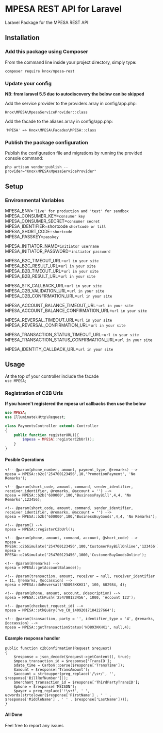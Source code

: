 # MPESA REST API for Laravel
Laravel Package for the MPESA REST API

## Installation

### Add this package using Composer

From the command line inside your project directory, simply type:

`composer require knox/mpesa-rest`

### Update your config

<b>NB: from laravel 5.5 due to autodiscovery the below can be skipped</b>

Add the service provider to the providers array in config/app.php:

`Knox\MPESA\MpesaServiceProvider::class`

Add the facade to the aliases array in config/app.php:

`'MPESA' => Knox\MPESA\Facades\MPESA::class` 

### Publish the package configuration

Publish the configuration file and migrations by running the provided console command:

`php artisan vendor:publish --provider="Knox\MPESA\MpesaServiceProvider"`

## Setup
 
### Environmental Variables
MPESA\_ENV=`'live' for production and 'test' for sandbox`<br/>
MPESA\_CONSUMER\_KEY=`consumer key`<br/>
MPESA\_CONSUMER\_SECRET=`consumer secret`<br/>
MPESA\_IDENTIFIER=shortcode `shortcode or till`<br/>
MPESA\_SHORT\_CODE=`shortcode`<br/>
MPESA\_PASSKEY=`passkey`<br/>

MPESA\_INITIATOR\_NAME=`initiator username`<br/>
MPESA\_INITIATOR\_PASSWORD=`initiator password`<br/>

MPESA\_B2C\_TIMEOUT\_URL=`url in your site`<br/>
MPESA\_B2C\_RESULT\_URL=`url in your site`<br/>
MPESA\_B2B\_TIMEOUT\_URL=`url in your site`<br/>
MPESA\_B2B\_RESULT\_URL=`url in your site`<br/>

MPESA\_STK\_CALLBACK\_URL=`url in your site`<br/>
MPESA\_C2B\_VALIDATION\_URL=`url in your site`<br/>
MPESA\_C2B\_CONFIRMATION\_URL=`url in your site`<br/>

MPESA\_ACCOUNT\_BALANCE\_TIMEOUT\_URL=`url in your site`<br/>
MPESA\_ACCOUNT\_BALANCE\_CONFIRMATION\_URL=`url in your site`<br/>

MPESA\_REVERSAL\_TIMEOUT\_URL=`url in your site`<br/>
MPESA\_REVERSAL\_CONFIRMATION\_URL=`url in your site`<br/>

MPESA\_TRANSACTION\_STATUS\_TIMEOUT\_URL=`url in your site`<br/>
MPESA\_TRANSACTION\_STATUS\_CONFIRMATION\_URL=`url in your site`<br/>

MPESA\_IDENTITY\_CALLBACK\_URL=`url in your site`<br/>
   


## Usage
At the top of your controller include the facade<br/>
`use MPESA;`

### Registration of C2B Urls
<b>If you haven't registered the mpesa url callbacks then use the below</b><br/>

```php
use MPESA;
use Illuminate\Http\Request;

class PaymentsController extends Controller
{
    public function registerURL(){
        $mpesa = MPESA::registerC2bUrl();
    }
}
```
#### Posible Operations

```
<!-- @param(phone_number, amount, payment_type, @remarks) -->
mpesa = MPESA::b2c('254700123456',10,'PromotionPayment', 'No Remarks');

<!-- @param(short_code, amount, command, sender_identifier, receiver_identifier, @remarks, @account = '') -->
mpesa = MPESA::b2b('600000',100,'BusinessPayBill',4,4, 'No Remarks',123456);

<!-- @param(short_code, amount, command, sender_identifier, receiver_identifier, @remarks, @account = '') -->
mpesa = MPESA::b2b('600000',100,'BusinessBuyGoods',4,4, 'No Remarks');

<!-- @param() -->
mpesa = MPESA::registerC2bUrl();

<!-- @param(phone, amount, command, account, @short_code) -->
mpesa = MPESA::c2bSimulate('254700123456',100,'CustomerPayBillOnline','123456');
mpesa = MPESA::c2bSimulate('254700123456',1000,'CustomerBuyGoodsOnline');

<!-- @param(@remarks) -->
mpesa = MPESA::getAccountBalance();

<!-- @param(transaction, amount, receiver = null, receiver_identifier = 11, @remarks, @occassion) -->
mpesa = MPESA::doReversal('ND893KKHX1', 100, 602984, 4);

<!-- @param(phone, amount, account, @description) -->
mpesa = MPESA::stkPush('254700123456', 1000, 'Account 123');

<!-- @param(checkout_request_id) -->
mpesa = MPESA::stkQuery('ws_CO_14092017184227664');

<!-- @param(transaction, party = '', identifier_type = '4', @remarks, @occassion) -->
mpesa = MPESA::getTransactionStatus('ND893KKHX1', null,4);
```

#### Example response handler
```
public function c2bConfirmation(Request $request)
{
    $response = json_decode($request->getContent(), true);
    $mpesa_transaction_id = $response['TransID'];
    $date_time = Carbon::parse($response['TransTime']);
    $amount = $response['TransAmount'];
    $account = strtoupper(preg_replace('/\s+/', '', $response['BillRefNumber']));
    $merchant_transaction_id = $response['ThirdPartyTransID'];
    $phone = $response['MSISDN'];
    $payer = preg_replace('!\s+!', ' ', ucwords(strtolower($response['FirstName'] . ' ' . $response['MiddleName'] . ' ' . $response['LastName'])));
}
```
 
#### All Done
Feel free to report any issues

